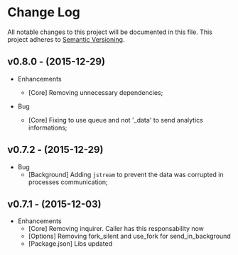 # Change Log

All notable changes to this project will be documented in this file.
This project adheres to [Semantic Versioning](http://semver.org/).

## v0.8.0 - (2015-12-29)

* Enhancements
  * [Core] Removing unnecessary dependencies;

* Bug
  * [Core] Fixing to use queue and not '_data' to send analytics informations;

## v0.7.2 - (2015-12-29)

* Bug
  * [Background] Adding `jstream` to prevent the data was corrupted in processes communication;

## v0.7.1 - (2015-12-03)

* Enhancements
  * [Core] Removing inquirer. Caller has this responsability now
  * [Options] Removing fork_silent and use_fork for send_in_background
  * [Package.json] Libs updated
